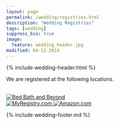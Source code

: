 ```yaml
---
layout: page
permalink: /wedding/registries.html
description: "Wedding Registries"
tags: [wedding]
suppress_bio: true
image:
  feature: wedding_header.jpg
modified: 04-12-2014
---
```


{% include wedding-header.html %}

We are registered at the following locations.

<br />
<a href="http://www.bedbathandbeyond.com/store/giftregistry/view_registry_guest.jsp?pwsToken=&amp;eventType=Wedding&amp;registryId=541229732">
   <img src="http://www.bedbathandbeyond.com/_assets/global/images/logo/logo_br.png" 
        alt="Bed Bath and Beyond" />
</a>

<br />
<a href="http://www.myregistry.com/wedding-registry/Mark-Gius-Tracy-Davies-Seattle-Washington/618085">
   <img src="{{ site.image_url }}/myregistry.png" 
        alt="MyRegistry.com" />
</a>

<a href="http://smile.amazon.com/registry/wedding/2ZRTHDNRRB0UA">
   <img src="{{ site.image_url }}/amazon_logo.jpg" 
        alt="Amazon.com"/>
</a>

{% include wedding-footer.md %}
